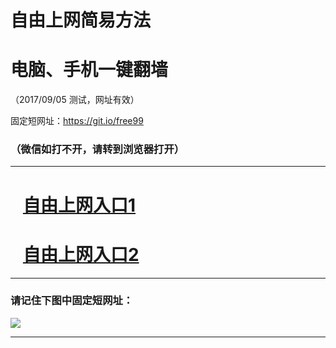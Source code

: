 ﻿# 自由上网简易方法

# 电脑、手机一键翻墙

（2017/09/05 测试，网址有效）

固定短网址：https://git.io/free99

### （微信如打不开，请转到浏览器打开）


***





# &nbsp;&nbsp; <a href="http://ft725715123.fwq-tz1001.xyz/fwqtz01.html?t=090500125465 " target="_blank">自由上网入口1</a>
# &nbsp;&nbsp; <a href="http://ft111994470.fwq-tz1002.xyz/fwqtz02.html?t=09050016503 " target="_blank">自由上网入口2</a>
***

### 请记住下图中固定短网址：

<img src="https://s3-us-west-2.amazonaws.com/fwq-1001/yjfq-20170905okok.png" /> 


***

